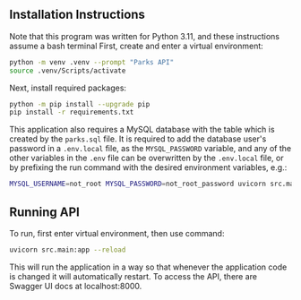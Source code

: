 ## Installation Instructions
Note that this program was written for Python 3.11, and these instructions assume a bash terminal
First, create and enter a virtual environment:
```bash
python -m venv .venv --prompt "Parks API"
source .venv/Scripts/activate
```

Next, install required packages:
```bash
python -m pip install --upgrade pip
pip install -r requirements.txt
```

This application also requires a MySQL database with the table which is created by the `parks.sql` file. It is required to add the database user's password in a `.env.local` file, as the `MYSQL_PASSWORD` variable, and any of the other variables in the `.env` file can be overwritten by the `.env.local` file, or by prefixing the run command with the desired environment variables, e.g.:
```bash
MYSQL_USERNAME=not_root MYSQL_PASSWORD=not_root_password uvicorn src.main:app --reload
```

## Running API
To run, first enter virtual environment, then use command:
```bash
uvicorn src.main:app --reload
```
This will run the application in a way so that whenever the application code is changed it will automatically restart. To access the API, there are Swagger UI docs at localhost:8000.

